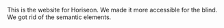 This is the website for Horiseon. 
We made it more accessible for the blind.
We got rid of the semantic elements. 

